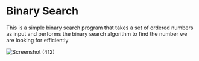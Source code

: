 # Binary Search
 
This is a simple binary search program that takes a set of ordered numbers as input and performs the binary search algorithm to find the number we are looking for efficiently

![Screenshot (412)](https://user-images.githubusercontent.com/76274266/133351844-95b2d20e-1fd2-4eff-a22c-9d591ab6e4b9.png)
